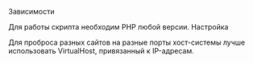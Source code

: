 Зависимости

Для работы скрипта необходим PHP любой версии.
Настройка

Для проброса разных сайтов на разные порты хост-системы лучше использовать VirtualHost, привязанный к IP-адресам.